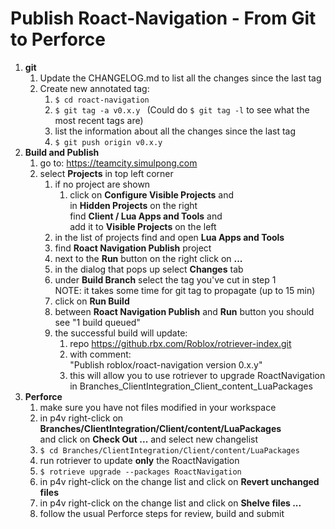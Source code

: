 # Publish Roact-Navigation - From Git to Perforce
1. **git**
	1. Update the CHANGELOG.md to list all the changes since the last tag
	2. Create new annotated tag:
		1. `$ cd roact-navigation `
		2. `$ git tag -a v0.x.y ` (Could do `$ git tag -l` to see what the most recent tags are)
		3. list the information about all the changes since the last tag
		4. `$ git push origin v0.x.y `
2. **Build and Publish**
	1. go to: https://teamcity.simulpong.com
	2. select  **Projects** in top left corner
		1. if no project are shown
			1. click on **Configure Visible Projects** and<br/>in **Hidden Projects** on the right<br/>	find **Client / Lua Apps and Tools**  and <br/>	add it to **Visible Projects** on the left
		2. in the list of projects find and open **Lua Apps and Tools**
		3. find **Roact Navigation Publish** project
		4. next to the **Run** button on the right click on **...**
		5. in the dialog that pops up select **Changes** tab
		6. under **Build Branch** select the tag you've cut in step 1 <br/>NOTE: it takes some time for git tag to propagate (up to 15 min)
		7. click on **Run Build**
		8. between **Roact Navigation Publish** and **Run** button you should see "1 build queued"
		9. the successful build will update:
			1. repo https://github.rbx.com/Roblox/rotriever-index.git
			2. with comment:<br/>"Publish roblox/roact-navigation version 0.x.y"
			3. this will allow you to use rotriever to upgrade RoactNavigation in  Branches_ClientIntegration_Client_content_LuaPackages
3. **Perforce**
	1. make sure you have not files modified in your workspace
	2. in p4v right-click on **Branches/ClientIntegration/Client/content/LuaPackages**<br/>and click on **Check Out ...** and select new changelist
	3. `$ cd Branches/ClientIntegration/Client/content/LuaPackages`
	4. run rotriever to update **only** the RoactNavigation
	5. `$ rotrieve upgrade --packages RoactNavigation`
	6. in p4v right-click on the change list and click on **Revert unchanged files**
	7. in p4v right-click on the change list and click on **Shelve files ...**
	8. follow the usual Perforce steps for review, build and submit
